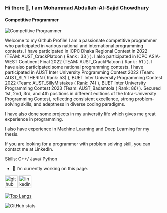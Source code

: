 ### Hi there 👋, I am Mohammad Abdullah-Al-Sajid Chowdhury 
#### Competitive Programmer
![Competitive Programmer](https://media.licdn.com/dms/image/D5603AQEj3WsXYz4XrA/profile-displayphoto-shrink_800_800/0/1692458194313?e=1698278400&v=beta&t=XxUgZ9gp5YsYdGPZQouJuWAc0a6FGumFVutZj9kOksk)

Welcome to my Github Profile!
I am a passionate competitive programmer who participated in various national and international programming contests. I have participated in ICPC Dhaka Regional Contest in 2022
(TEAM: AUST_CrackPlatoon ( Rank : 33 ) ). I also participated in ICPC ASIA-WEST Continent Final 2022
(TEAM: AUST_CrackPlatoon ( Rank : 51 ) ). I have also participated some national programming contests. 
I have participated in AUST Inter University Programming Contest 2022 
(Team: AUST_SLYTHERIN ( Rank: 53) ), BUET Inter University Programming Contest 2022 
(Team: AUST_SillyMistakes ( Rank: 74) ), BUET Inter University Programming Contest 2023 
(Team: AUST_Badamtola ( Rank: 86) ). Secured 1st, 2nd, 3rd, and 4th positions in different editions of the Intra-University Programming Contest, reflecting consistent excellence, strong problem-solving skills, and adeptness in diverse coding paradigms.

I have also done some projects in my university life which gives me great experience in programming.

I also have experience in Machine Learning and Deep Learning for my thesis.

If you are looking for a programmer with problem solving skill, you can contact me at LinkedIn.

Skills: C++/ Java/ Python

- 🔭 I’m currently working on this page. 


[<img src='https://cdn.jsdelivr.net/npm/simple-icons@3.0.1/icons/github.svg' alt='github' height='40'>](https://github.com/SajidAbdullah729)  [<img src='https://cdn.jsdelivr.net/npm/simple-icons@3.0.1/icons/linkedin.svg' alt='linkedin' height='40'>](https://www.linkedin.com/in/https://www.linkedin.com/in/mohammad-abdullah-al-sajid-chowdhury-aa6243201//)  

[![Top Langs](https://github-readme-stats.vercel.app/api/top-langs/?username=SajidAbdullah729)](https://github.com/anuraghazra/github-readme-stats)

![GitHub stats](https://github-readme-stats.vercel.app/api?username=SajidAbdullah729&show_icons=true&count_private=true)  

